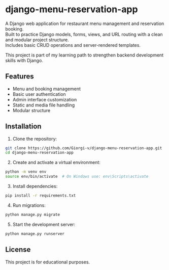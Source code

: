 # django-menu-reservation-app

A Django web application for restaurant menu management and reservation booking.  
Built to practice Django models, forms, views, and URL routing with a clean and modular project structure.  
Includes basic CRUD operations and server-rendered templates.

This project is part of my learning path to strengthen backend development skills with Django.

## Features

- Menu and booking management
- Basic user authentication
- Admin interface customization
- Static and media file handling
- Modular structure

## Installation

1. Clone the repository:

```bash
git clone https://github.com/Giorgi-v/django-menu-reservation-app.git
cd django-menu-reservation-app
```

2. Create and activate a virtual environment:

```bash
python -m venv env
source env/bin/activate  # On Windows use: env\Scripts\activate
```

3. Install dependencies:

```bash
pip install -r requirements.txt
```

4. Run migrations:

```bash
python manage.py migrate
```

5. Start the development server:

```bash
python manage.py runserver
```

## License

This project is for educational purposes.
